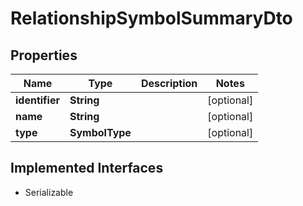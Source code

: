 

# RelationshipSymbolSummaryDto


## Properties

Name | Type | Description | Notes
------------ | ------------- | ------------- | -------------
**identifier** | **String** |  |  [optional]
**name** | **String** |  |  [optional]
**type** | **SymbolType** |  |  [optional]


## Implemented Interfaces

* Serializable


